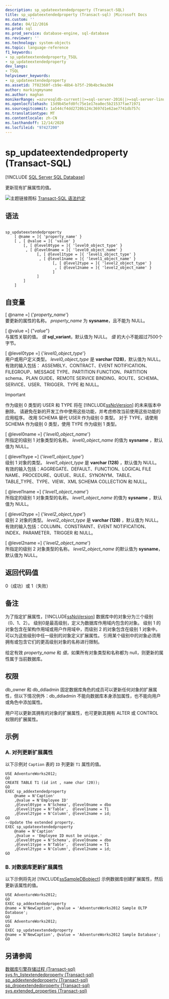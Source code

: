 ```yaml
---
description: sp_updateextendedproperty (Transact-SQL)
title: sp_updateextendedproperty (Transact-sql) |Microsoft Docs
ms.custom: ''
ms.date: 04/12/2016
ms.prod: sql
ms.prod_service: database-engine, sql-database
ms.reviewer: ''
ms.technology: system-objects
ms.topic: language-reference
f1_keywords:
- sp_updateextendedproperty_TSQL
- sp_updateextendedproperty
dev_langs:
- TSQL
helpviewer_keywords:
- sp_updateextendedproperty
ms.assetid: 7f02360f-cb9e-48b4-b75f-29b4bc9ea304
author: markingmyname
ms.author: maghan
monikerRange: =azuresqldb-current||>=sql-server-2016||>=sql-server-linux-2017||=azuresqldb-mi-current
ms.openlocfilehash: 13d9b45efd0fc75e1e17ea0ec5b21537fae71971
ms.sourcegitcommit: 1a544cf4dd2720b124c3697d1e62ae7741db757c
ms.translationtype: MT
ms.contentlocale: zh-CN
ms.lasthandoff: 12/14/2020
ms.locfileid: "97427200"
---
```

# <a name="sp_updateextendedproperty-transact-sql"></a>sp_updateextendedproperty (Transact-SQL)
[!INCLUDE [SQL Server SQL Database](../../includes/applies-to-version/sql-asdb.md)]

  更新现有扩展属性的值。  
  
 ![主题链接图标](../../database-engine/configure-windows/media/topic-link.gif "“主题链接”图标") [Transact-SQL 语法约定](../../t-sql/language-elements/transact-sql-syntax-conventions-transact-sql.md)  
  
## <a name="syntax"></a>语法  
  
```  
  
sp_updateextendedproperty  
    [ @name = ]{ 'property_name' }   
    [ , [ @value = ]{ 'value' }  
        [, [ @level0type = ]{ 'level0_object_type' }  
         , [ @level0name = ]{ 'level0_object_name' }  
              [, [ @level1type = ]{ 'level1_object_type' }  
               , [ @level1name = ]{ 'level1_object_name' }  
                     [, [ @level2type = ]{ 'level2_object_type' }  
                      , [ @level2name = ]{ 'level2_object_name' }  
                     ]  
              ]  
        ]  
    ]  
```  
  
## <a name="arguments"></a>自变量  
 [ @name =] {'*property_name*'}  
 要更新的属性的名称。 *property_name* 为 **sysname**，且不能为 NULL。  
  
 [ @value =] {"*value*"}  
 与属性关联的值。 *值* **sql_variant**，默认值为 NULL。 *值* 的大小不能超过7500个字节。  
  
 [ @level0type =] {'*level0_object_type*'}  
 用户或用户定义类型。 *level0_object_type* 是 **varchar (128)**，默认值为 NULL。 有效的输入包括： ASSEMBLY、CONTRACT、EVENT NOTIFICATION、FILEGROUP、MESSAGE TYPE、PARTITION FUNCTION、PARTITION schema、PLAN GUIDE、REMOTE SERVICE BINDING、ROUTE、SCHEMA、SERVICE、USER、TRIGGER、TYPE 和 NULL。  
  
> [!IMPORTANT]  
>  作为级别 0 类型的 USER 和 TYPE 将在 [!INCLUDE[ssNoVersion](../../includes/ssnoversion-md.md)] 的未来版本中删除。 请避免在新的开发工作中使用这些功能，并考虑修改当前使用这些功能的应用程序。 改用 SCHEMA 替代 USER 作为级别 0 类型。 对于 TYPE，请使用 SCHEMA 作为级别 0 类型，使用 TYPE 作为级别 1 类型。  
  
 [ @level0name =] {'*level0_object_name*'}  
 所指定的级别 1 对象类型的名称。 *level0_object_name* 的值为 **sysname** ，默认值为 NULL。  
  
 [ @level1type =] {'*level1_object_type*'}  
 级别 1 对象的类型。 *level1_object_type* 是 **varchar (128)** ，默认值为 NULL。 有效的输入包括：AGGREGATE、DEFAULT、FUNCTION、LOGICAL FILE NAME、PROCEDURE、QUEUE、RULE、SYNONYM、TABLE、TABLE_TYPE、TYPE、VIEW、XML SCHEMA COLLECTION 和 NULL。  
  
 [ @level1name =] {'*level1_object_name*'}  
 所指定的级别 1 对象类型的名称。 *level1_object_name* 的值为 **sysname** ，默认值为 NULL。  
  
 [ @level2type =] {'*level2_object_type*'}  
 级别 2 对象的类型。 *level2_object_type* 是 **varchar (128)** ，默认值为 NULL。 有效的输入包括：COLUMN、CONSTRAINT、EVENT NOTIFICATION、INDEX、PARAMETER、TRIGGER 和 NULL。  
  
 [ @level2name =] {'*level2_object_name*'}  
 所指定的级别 2 对象类型的名称。 *level2_object_name* 的默认值为 **sysname**，默认值为 NULL。  
  
## <a name="return-code-values"></a>返回代码值  
 0（成功）或 1（失败）  
  
## <a name="remarks"></a>备注  
 为了指定扩展属性，[!INCLUDE[ssNoVersion](../../includes/ssnoversion-md.md)] 数据库中的对象分为三个级别（0、1、2）。 级别0是最高级别，定义为数据库作用域内包含的对象。 级别 1 的对象包含在架构作用域或用户作用域中，而级别 2 的对象包含在级别 1 对象中。 可以为这些级别中任一级别的对象定义扩展属性。 引用某个级别中的对象必须用拥有或包含它们的更高级别对象的名称进行限制。  
  
 给定有效 *property_name* 和 *值*，如果所有对象类型和名称都为 null，则更新的属性属于当前数据库。  
  
## <a name="permissions"></a>权限  
 db_owner 和 db_ddladmin 固定数据库角色的成员可以更新任何对象的扩展属性，但以下情况例外：db_ddladmin 不能向数据库本身添加属性，也不能向用户或角色中添加属性。  
  
 用户可以更新其拥有的对象的扩展属性，也可更新其拥有 ALTER 或 CONTROL 权限的扩展属性。  
  
## <a name="examples"></a>示例  
  
### <a name="a-updating-an-extended-property-on-a-column"></a>A. 对列更新扩展属性  
 以下示例对 `Caption` 表的 `ID` 列更新 `T1` 属性的值。  
  
```  
USE AdventureWorks2012;  
GO  
CREATE TABLE T1 (id int , name char (20));  
GO  
EXEC sp_addextendedproperty   
    @name = N'Caption'  
    ,@value = N'Employee ID'  
    ,@level0type = N'Schema', @level0name = dbo  
    ,@level1type = N'Table',  @level1name = T1  
    ,@level2type = N'Column', @level2name = id;  
GO  
--Update the extended property.  
EXEC sp_updateextendedproperty   
    @name = N'Caption'  
    ,@value = 'Employee ID must be unique.'  
    ,@level0type = N'Schema', @level0name = dbo  
    ,@level1type = N'Table',  @level1name = T1  
    ,@level2type = N'Column', @level2name = id;  
GO  
```  
  
### <a name="b-updating-an-extended-property-on-a-database"></a>B. 对数据库更新扩展属性  
 以下示例将先对 [!INCLUDE[ssSampleDBobject](../../includes/sssampledbobject-md.md)] 示例数据库创建扩展属性，然后更新该属性的值。  
  
```  
USE AdventureWorks2012;  
GO  
EXEC sp_addextendedproperty   
@name = N'NewCaption', @value = 'AdventureWorks2012 Sample OLTP Database';  
GO  
USE AdventureWorks2012;  
GO  
EXEC sp_updateextendedproperty   
@name = N'NewCaption', @value = 'AdventureWorks2012 Sample Database';  
GO  
```  
  
## <a name="see-also"></a>另请参阅  
 [数据库引擎存储过程 &#40;Transact-sql&#41;](../../relational-databases/system-stored-procedures/database-engine-stored-procedures-transact-sql.md)   
 [sys.fn_listextendedproperty &#40;Transact-sql&#41;](../../relational-databases/system-functions/sys-fn-listextendedproperty-transact-sql.md)   
 [sp_addextendedproperty &#40;Transact-sql&#41;](../../relational-databases/system-stored-procedures/sp-addextendedproperty-transact-sql.md)   
 [sp_dropextendedproperty &#40;Transact-sql&#41;](../../relational-databases/system-stored-procedures/sp-dropextendedproperty-transact-sql.md)   
 [sys.extended_properties &#40;Transact-sql&#41;](../../relational-databases/system-catalog-views/extended-properties-catalog-views-sys-extended-properties.md)  
  
  
